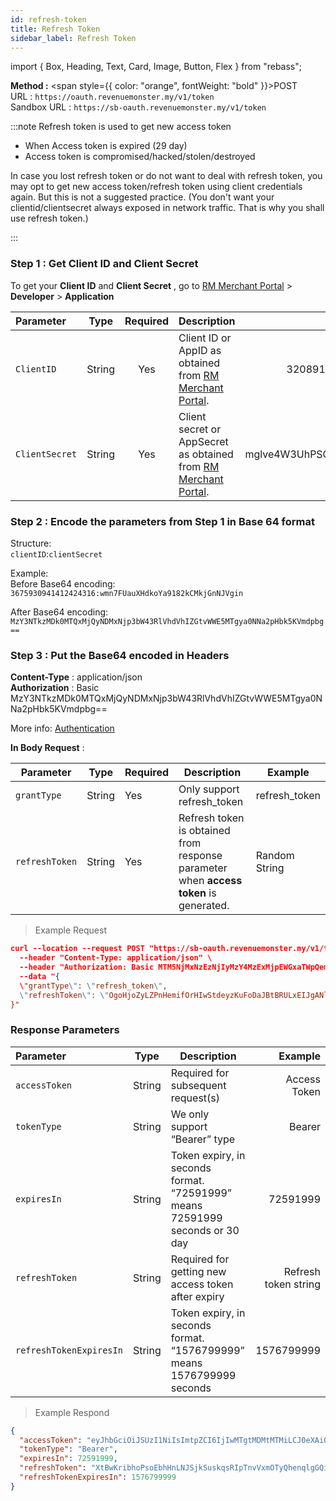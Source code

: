 ```yaml
---
id: refresh-token
title: Refresh Token
sidebar_label: Refresh Token
---
```


import { Box, Heading, Text, Card, Image, Button, Flex } from "rebass";

**Method :** <span style={{ color: "orange", fontWeight: "bold" }}>POST</span><br/>
URL : `https://oauth.revenuemonster.my/v1/token`<br/>
Sandbox URL : `https://sb-oauth.revenuemonster.my/v1/token`<br/>

:::note Refresh token is used to get new access token

- When Access token is expired (29 day)
- Access token is compromised/hacked/stolen/destroyed

In case you lost refresh token or do not want to deal with refresh token, you may opt to get new access token/refresh token using client credentials again. But this is not a suggested practice. (You don't want your clientid/clientsecret always exposed in network traffic. That is why you shall use refresh token.)

:::

### Step 1 : Get Client ID and Client Secret

To get your **Client ID** and **Client Secret** , go to [RM Merchant Portal](https://merchant.revenuemonster.my/) > **Developer** > **Application**

| Parameter      |  Type  | Required | Description                                                                                            |             Example              |
| :------------- | :----: | :------: | :----------------------------------------------------------------------------------------------------- | :------------------------------: |
| `ClientID`     | String |   Yes    | Client ID or AppID as obtained from [RM Merchant Portal](https://merchant.revenuemonster.my/).         |       3208919753194101125        |
| `ClientSecret` | String |   Yes    | Client secret or AppSecret as obtained from [RM Merchant Portal](https://merchant.revenuemonster.my/). | mglve4W3UhPSGOV7gnwoYKyvbRCe83zZ |

### Step 2 : Encode the parameters from Step 1 in Base 64 format

Structure: <br />
`clientID`:`clientSecret`

Example: <br />
Before Base64 encoding: <br />
`3675930941412424316:wmn7FUauXHdkoYa9182kCMkjGnNJVgin`

After Base64 encoding: <br />
`MzY3NTkzMDk0MTQxMjQyNDMxNjp3bW43RlVhdVhIZGtvWWE5MTgya0NNa2pHbk5KVmdpbg==`

### Step 3 : Put the Base64 encoded in Headers

**Content-Type** : application/json <br />
**Authorization** : Basic MzY3NTkzMDk0MTQxMjQyNDMxNjp3bW43RlVhdVhIZGtvWWE5MTgya0NNa2pHbk5KVmdpbg==

More info: [Authentication](https://developer.mozilla.org/en-US/docs/Web/HTTP/Authentication)

**In Body Request** :

| Parameter      | Type   | Required | Description                                                                           | Example       |
| -------------- | ------ | -------- | ------------------------------------------------------------------------------------- | ------------- |
| `grantType`    | String | Yes      | Only support refresh_token                                                            | refresh_token |
| `refreshToken` | String | Yes      | Refresh token is obtained from response parameter when **access token** is generated. | Random String |

> Example Request

```json
curl --location --request POST "https://sb-oauth.revenuemonster.my/v1/token" \
  --header "Content-Type: application/json" \
  --header "Authorization: Basic MTM5NjMxNzEzNjIyMzY4MzExMjpEWGxaTWpQem96dXh2Z2JRRmtYWmFDcnFoRmliS3B4ZQ==" \
  --data "{
  \"grantType\": \"refresh_token\",
  \"refreshToken\": \"OgoHjoZyLZPnHemifOrHIwStdeyzKuFoDaJBtBRULxEIJgANlhsLgFuBFiVTtqiQgmYDOTBkakwXZWfcLqXQTUTiqCpQTAEVHuqshWdiuvtGMIYztLiVfEmLEoXNlALi\"
}"
```

### Response Parameters

| Parameter               |  Type  | Description                                                                  |              Example |
| :---------------------- | :----: | ---------------------------------------------------------------------------- | -------------------: |
| `accessToken`           | String | Required for subsequent request(s)                                           |         Access Token |
| `tokenType`             | String | We only support “Bearer” type                                                |               Bearer |
| `expiresIn`             | String | Token expiry, in seconds format. “72591999” means 72591999 seconds or 30 day |             72591999 |
| `refreshToken`          | String | Required for getting new access token after expiry                           | Refresh token string |
| `refreshTokenExpiresIn` | String | Token expiry, in seconds format. “1576799999” means 1576799999 seconds       |           1576799999 |

> Example Respond

```json
{
  "accessToken": "eyJhbGciOiJSUzI1NiIsImtpZCI6IjIwMTgtMDMtMTMiLCJ0eXAiOiJKV1QifQ.eyJhdWQiOlsiYXBpX2NsaWVudEBFaGNLQzA5QmRYUm9RMnhwWlc1MEVJbmVpOW5mbE9DN0ZRIl0sImV4cCI6MjM0NDQyOTc0OSwiaWF0IjoxNTU2MDI5NzQ5LCJpc3MiOiJodHRwczovL3NiLW9hdXRoLnJldmVudWVtb25zdGVyLm15IiwianRpIjoiRWh3S0VFOUJkWFJvUVdOalpYTnpWRzlyWlc0UXJ1dkxrSUthaU13ViIsIm5iZiI6MTU1NjAyOTc0OSwic3ViIjoiRWhRS0NFMWxjbU5vWVc1MEVKWFZ6ZDN3cmFxVE9SSVFDZ1JWYzJWeUVJeUpxSXp2eU1QVmNRIn0.PL3u_qTOw1c51HWNJsgTVDQBIZssLMRT2Nuo95_qyHHRTOhYz_LPtFdnICabU8P77lBOtZR5rMTuw3jzFFUopu3mCfT6ULzLtbBMVtlwXRdAZAw-kecYIhG5AmkT7H7Iwskvpitkqp1G31xb6PPOEhNTiO3iUY_Q-o3lsjn8uAWdDn7oXdWSmTMCI-1Mo0eYpWIQxsMI6HdQKXzhn1NELE1zvedyUhb6syw3oIocL7yll2eMg_LcYMdTOh26Ae614an8m7zSxgSBydwMHC0gjf7mzYEgqUzJ0M7zg_-vHy67u5UrysXQXDx-1MVHXaetzh3RriCR0R0_qESnIge3SQ",
  "tokenType": "Bearer",
  "expiresIn": 72591999,
  "refreshToken": "XtBwKribhoPsoEbhHnLNJSjkSuskqsRIpTnvVxmOTyQhenqlgGQisbtbpcjcapmhPEaHrJZVbPGvkvaTwWozamuCBUfvWdWQzHJSnjpuurEACugOZssEpUffUSDoSxLz",
  "refreshTokenExpiresIn": 1576799999
}
```
